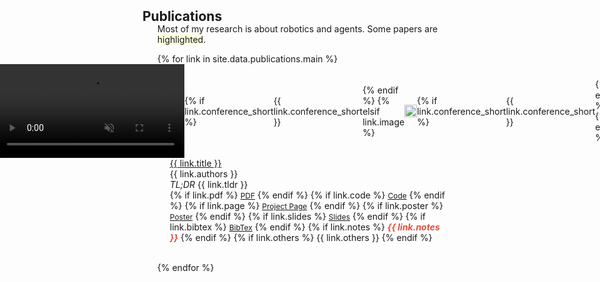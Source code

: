 <h2 id="publications" style="margin: 2px 0px -15px;">Publications</h2>

<div class="publications">
<ol class="bibliography">
<p>
  Most of my research is about robotics and agents. Some papers are <span class="highlighted">highlighted</span>.
</p>
{% for link in site.data.publications.main %}

<li >
<div class="pub-row {% if link.highlight %}highlighted{% endif %}">
  <div class="col-sm-3 abbr" style="position: relative;padding-right: 15px;padding-left: 15px;width: 80%; height: auto; display: flex; justify-content: center; align-items: center;">
    {% if link.video %} 
      <video autoplay muted loop playsinline class="teaser img-fluid z-depth-1" style="width: 100%; height: auto; aspect-ratio: auto; object-fit: cover;">
        <source src="{{ link.video }}" type="video/mp4">
        Your browser does not support the video tag.
      </video>
      {% if link.conference_short %} 
        <abbr class="badge">{{ link.conference_short }}</abbr>
      {% endif %}
    {% elsif link.image %} 
      <!-- <img src="{{ link.image }}" class="teaser img-fluid z-depth-1" style="width: auto; height: 100%; aspect-ratio: auto; object-fit: cover; text-align: center;"> -->
      <img src="{{ link.image }}" class="teaser img-fluid z-depth-1" style="width: 100%; height: auto; aspect-ratio: auto; object-fit: cover;">
      {% if link.conference_short %} 
        <abbr class="badge">{{ link.conference_short }}</abbr>
      {% endif %}
    {% endif %}
  </div>
  <div class="col-sm-9" style="position: relative;padding-right: 15px;padding-left: 20px;">
      <div class="title"><a href="{{ link.pdf }}">{{ link.title }}</a></div>
      <div class="author">{{ link.authors }}</div>
      <!-- <div class="periodical"><em>{{ link.conference }}</em> -->
      <div class="periodical"><em>TL;DR</em> {{ link.tldr }}
      </div>
    <div class="links">
      {% if link.pdf %} 
      <a href="{{ link.pdf }}" class="btn btn-sm z-depth-0" role="button" target="_blank" style="font-size:12px;">PDF</a>
      {% endif %}
      {% if link.code %} 
      <a href="{{ link.code }}" class="btn btn-sm z-depth-0" role="button" target="_blank" style="font-size:12px;">Code</a>
      {% endif %}
      {% if link.page %} 
      <a href="{{ link.page }}" class="btn btn-sm z-depth-0" role="button" target="_blank" style="font-size:12px;">Project Page</a>
      {% endif %}
      {% if link.poster %} 
      <a href="{{ link.poster }}" class="btn btn-sm z-depth-0" role="button" target="_blank" style="font-size:12px;">Poster</a>
      {% endif %}
      {% if link.slides %} 
      <a href="{{ link.slides }}" class="btn btn-sm z-depth-0" role="button" target="_blank" style="font-size:12px;">Slides</a>
      {% endif %}
      {% if link.bibtex %} 
      <a href="{{ link.bibtex }}" class="btn btn-sm z-depth-0" role="button" target="_blank" style="font-size:12px;">BibTex</a>
      {% endif %}
      {% if link.notes %} 
      <strong> <i style="color:#e74d3c">{{ link.notes }}</i></strong>
      {% endif %}
      {% if link.others %} 
      {{ link.others }}
      {% endif %}
    </div>
  </div>
</div>
</li>
<br>

{% endfor %}

</ol>
</div>

<style>
  .highlighted {
      background-color: #ffffe0;
  }
</style>